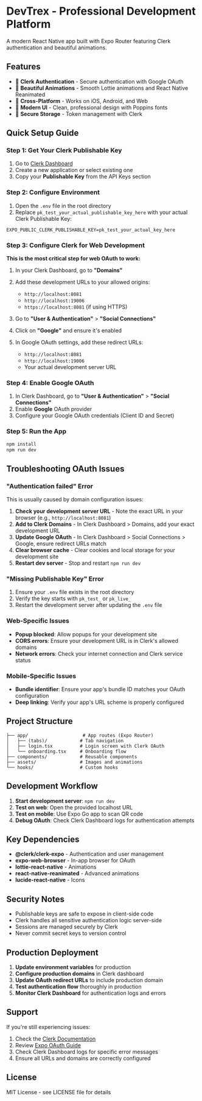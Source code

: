 # DevTrex - Professional Development Platform

A modern React Native app built with Expo Router featuring Clerk authentication and beautiful animations.

## Features

- 🚀 **Clerk Authentication** - Secure authentication with Google OAuth
- 🎨 **Beautiful Animations** - Smooth Lottie animations and React Native Reanimated
- 📱 **Cross-Platform** - Works on iOS, Android, and Web
- 🎯 **Modern UI** - Clean, professional design with Poppins fonts
- 🔐 **Secure Storage** - Token management with Clerk

## Quick Setup Guide

### Step 1: Get Your Clerk Publishable Key

1. Go to [Clerk Dashboard](https://dashboard.clerk.com/)
2. Create a new application or select existing one
3. Copy your **Publishable Key** from the API Keys section

### Step 2: Configure Environment

1. Open the `.env` file in the root directory
2. Replace `pk_test_your_actual_publishable_key_here` with your actual Clerk Publishable Key:

```env
EXPO_PUBLIC_CLERK_PUBLISHABLE_KEY=pk_test_your_actual_key_here
```

### Step 3: Configure Clerk for Web Development

**This is the most critical step for web OAuth to work:**

1. In your Clerk Dashboard, go to **"Domains"**
2. Add these development URLs to your allowed origins:
   - `http://localhost:8081`
   - `http://localhost:19006`
   - `https://localhost:8081` (if using HTTPS)

3. Go to **"User & Authentication"** > **"Social Connections"**
4. Click on **"Google"** and ensure it's enabled
5. In Google OAuth settings, add these redirect URLs:
   - `http://localhost:8081`
   - `http://localhost:19006`
   - Your actual development server URL

### Step 4: Enable Google OAuth

1. In Clerk Dashboard, go to **"User & Authentication"** > **"Social Connections"**
2. Enable **Google** OAuth provider
3. Configure your Google OAuth credentials (Client ID and Secret)

### Step 5: Run the App

```bash
npm install
npm run dev
```

## Troubleshooting OAuth Issues

### "Authentication failed" Error

This is usually caused by domain configuration issues:

1. **Check your development server URL** - Note the exact URL in your browser (e.g., `http://localhost:8081`)
2. **Add to Clerk Domains** - In Clerk Dashboard > Domains, add your exact development URL
3. **Update Google OAuth** - In Clerk Dashboard > Social Connections > Google, ensure redirect URLs match
4. **Clear browser cache** - Clear cookies and local storage for your development site
5. **Restart dev server** - Stop and restart `npm run dev`

### "Missing Publishable Key" Error

1. Ensure your `.env` file exists in the root directory
2. Verify the key starts with `pk_test_` or `pk_live_`
3. Restart the development server after updating the `.env` file

### Web-Specific Issues

- **Popup blocked**: Allow popups for your development site
- **CORS errors**: Ensure your development URL is in Clerk's allowed domains
- **Network errors**: Check your internet connection and Clerk service status

### Mobile-Specific Issues

- **Bundle identifier**: Ensure your app's bundle ID matches your OAuth configuration
- **Deep linking**: Verify your app's URL scheme is properly configured

## Project Structure

```
├── app/                    # App routes (Expo Router)
│   ├── (tabs)/            # Tab navigation
│   ├── login.tsx          # Login screen with Clerk OAuth
│   └── onboarding.tsx     # Onboarding flow
├── components/            # Reusable components
├── assets/                # Images and animations
└── hooks/                 # Custom hooks
```

## Development Workflow

1. **Start development server**: `npm run dev`
2. **Test on web**: Open the provided localhost URL
3. **Test on mobile**: Use Expo Go app to scan QR code
4. **Debug OAuth**: Check Clerk Dashboard logs for authentication attempts

## Key Dependencies

- **@clerk/clerk-expo** - Authentication and user management
- **expo-web-browser** - In-app browser for OAuth
- **lottie-react-native** - Animations
- **react-native-reanimated** - Advanced animations
- **lucide-react-native** - Icons

## Security Notes

- Publishable keys are safe to expose in client-side code
- Clerk handles all sensitive authentication logic server-side
- Sessions are managed securely by Clerk
- Never commit secret keys to version control

## Production Deployment

1. **Update environment variables** for production
2. **Configure production domains** in Clerk dashboard
3. **Update OAuth redirect URLs** to include production domain
4. **Test authentication flow** thoroughly in production
5. **Monitor Clerk Dashboard** for authentication logs and errors

## Support

If you're still experiencing issues:

1. Check the [Clerk Documentation](https://clerk.com/docs)
2. Review [Expo OAuth Guide](https://docs.expo.dev/guides/authentication/)
3. Check Clerk Dashboard logs for specific error messages
4. Ensure all URLs and domains are correctly configured

## License

MIT License - see LICENSE file for details